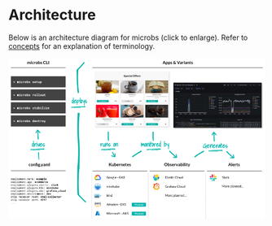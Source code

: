 # [](architecture)Architecture

Below is an architecture diagram for microbs (click to enlarge). Refer to [concepts](/docs/overview/concepts) for an explanation of terminology.

![microbs architecture](/img/overview.png)
